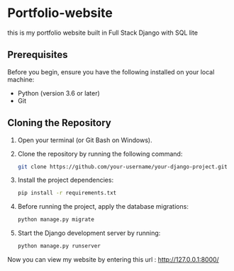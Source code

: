 # Portfolio-website
this is my portfolio website built in Full Stack Django with SQL lite 

## Prerequisites

Before you begin, ensure you have the following installed on your local machine:

- Python (version 3.6 or later)
- Git

## Cloning the Repository

1. Open your terminal (or Git Bash on Windows).
2. Clone the repository by running the following command:

   ```bash
   git clone https://github.com/your-username/your-django-project.git
3. Install the project dependencies:
   ```bash
   pip install -r requirements.txt
4. Before running the project, apply the database migrations:
   ```bash
   python manage.py migrate
5. Start the Django development server by running:
   ```bash
   python manage.py runserver
Now you can view my website by entering this url : http://127.0.0.1:8000/


